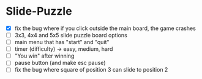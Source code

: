 # Slide-Puzzle
- [x] fix the bug where if you click outside the main board, the game crashes
- [ ] 3x3, 4x4 and 5x5 slide puzzle board options
- [ ] main menu that has "start" and "quit"
- [ ] timer (difficulty) -> easy, medium, hard
- [ ] "You win" after winning
- [ ] pause button (and make esc pause)
- [ ] fix the bug where square of position 3 can slide to position 2